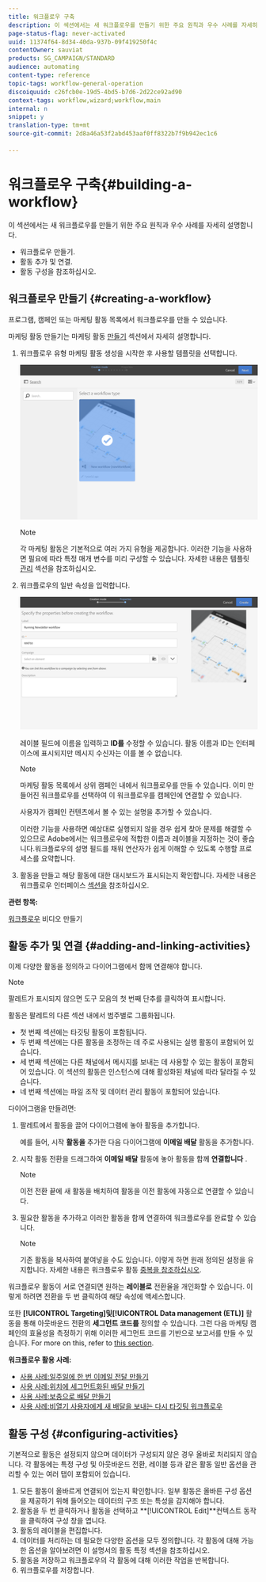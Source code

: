 ```yaml
---
title: 워크플로우 구축
description: 이 섹션에서는 새 워크플로우를 만들기 위한 주요 원칙과 우수 사례를 자세히 설명합니다.
page-status-flag: never-activated
uuid: 11374f64-8d34-40da-937b-09f419250f4c
contentOwner: sauviat
products: SG_CAMPAIGN/STANDARD
audience: automating
content-type: reference
topic-tags: workflow-general-operation
discoiquuid: c26fcb0e-19d5-4bd5-b7d6-2d22ce92ad90
context-tags: workflow,wizard;workflow,main
internal: n
snippet: y
translation-type: tm+mt
source-git-commit: 2d8a46a53f2abd453aaf0ff8322b7f9b942ec1c6

---
```



# 워크플로우 구축{#building-a-workflow}

이 섹션에서는 새 워크플로우를 만들기 위한 주요 원칙과 우수 사례를 자세히 설명합니다.

* 워크플로우 만들기.
* 활동 추가 및 연결.
* 활동 구성을 참조하십시오.

## 워크플로우 만들기 {#creating-a-workflow}

프로그램, 캠페인 또는 마케팅 활동 목록에서 워크플로우를 만들 수 있습니다.

마케팅 활동 만들기는 마케팅 활동 [만들기](../../start/using/marketing-activities.md#creating-a-marketing-activity) 섹션에서 자세히 설명합니다.

1. 워크플로우 유형 마케팅 활동 생성을 시작한 후 사용할 템플릿을 선택합니다.

   ![](assets/workflow_creation_1.png)

   >[!NOTE]
   >
   >각 마케팅 활동은 기본적으로 여러 가지 유형을 제공합니다. 이러한 기능을 사용하면 필요에 따라 특정 매개 변수를 미리 구성할 수 있습니다. 자세한 내용은 템플릿 [관리](../../start/using/marketing-activity-templates.md) 섹션을 참조하십시오.

1. 워크플로우의 일반 속성을 입력합니다.

   ![](assets/workflow_creation_2.png)

   레이블 필드에 이름을 입력하고 **ID를** 수정할 수 있습니다. 활동 이름과 ID는 인터페이스에 표시되지만 메시지 수신자는 이를 볼 수 없습니다.

   >[!NOTE]
   >
   >마케팅 활동 목록에서 상위 캠페인 내에서 워크플로우를 만들 수 있습니다. 이미 만들어진 워크플로우를 선택하여 이 워크플로우를 캠페인에 연결할 수 있습니다.

   사용자가 캠페인 컨텐츠에서 볼 수 있는 설명을 추가할 수 있습니다.

   이러한 기능을 사용하면 예상대로 실행되지 않을 경우 쉽게 찾아 문제를 해결할 수 있으므로 Adobe에서는 워크플로우에 적합한 이름과 레이블을 지정하는 것이 좋습니다.워크플로우의 설명 필드를 채워 연산자가 쉽게 이해할 수 있도록 수행할 프로세스를 요약합니다.

1. 활동을 만들고 해당 활동에 대한 대시보드가 표시되는지 확인합니다. 자세한 내용은 워크플로우 인터페이스 [섹션을](../../automating/using/workflow-interface.md) 참조하십시오.

**관련 항목:**

[워크플로우](https://docs.adobe.com/content/help/en/campaign-standard/using/managing-processes-and-data/workflow-general-operation/building-a-workflow.html) 비디오 만들기

## 활동 추가 및 연결 {#adding-and-linking-activities}

이제 다양한 활동을 정의하고 다이어그램에서 함께 연결해야 합니다.

>[!NOTE]
>
>팔레트가 표시되지 않으면 도구 모음의 첫 번째 단추를 클릭하여 표시합니다.

활동은 팔레트의 다른 섹션 내에서 범주별로 그룹화됩니다.

* 첫 번째 섹션에는 타깃팅 활동이 포함됩니다.
* 두 번째 섹션에는 다른 활동을 조정하는 데 주로 사용되는 실행 활동이 포함되어 있습니다.
* 세 번째 섹션에는 다른 채널에서 메시지를 보내는 데 사용할 수 있는 활동이 포함되어 있습니다. 이 섹션의 활동은 인스턴스에 대해 활성화된 채널에 따라 달라질 수 있습니다.
* 네 번째 섹션에는 파일 조작 및 데이터 관리 활동이 포함되어 있습니다.

다이어그램을 만들려면:

1. 팔레트에서 활동을 끌어 다이어그램에 놓아 활동을 추가합니다.

   예를 들어, 시작 **활동을** 추가한 다음 다이어그램에 **이메일 배달** 활동을 추가합니다.

1. 시작 활동 전환을 드래그하여 **이메일 배달** 활동에 놓아 활동을 함께 **연결합니다** .

   >[!NOTE]
   >
   >이전 전환 끝에 새 활동을 배치하여 활동을 이전 활동에 자동으로 연결할 수 있습니다.

1. 필요한 활동을 추가하고 이러한 활동을 함께 연결하여 워크플로우를 완료할 수 있습니다.

   >[!NOTE]
   >
   >기존 활동을 복사하여 붙여넣을 수도 있습니다. 이렇게 하면 원래 정의된 설정을 유지합니다. 자세한 내용은 워크플로우 활동 [중복을 참조하십시오](../../automating/using/workflow-interface.md#duplicating-workflow-activities).

워크플로우 활동이 서로 연결되면 원하는 **레이블로** 전환율을 개인화할 수 있습니다. 이렇게 하려면 전환을 두 번 클릭하여 해당 속성에 액세스합니다.

또한 **[!UICONTROL Targeting]**및**[!UICONTROL Data management (ETL)]** 활동을 통해 아웃바운드 전환의 **세그먼트 코드를** 정의할 수 있습니다. 그런 다음 마케팅 캠페인의 효율성을 측정하기 위해 이러한 세그먼트 코드를 기반으로 보고서를 만들 수 있습니다. For more on this, refer to [this section](../../reporting/using/creating-a-report-workflow-segment.md).

**워크플로우 활용 사례:**

* [사용 사례:일주일에 한 번 이메일 전달 만들기](../../automating/using/workflow-weekly-offer.md)
* [사용 사례:위치에 세그먼트화된 배달 만들기](../../automating/using/workflow-segmentation-location.md)
* [사용 사례:보충으로 배달 만들기](../../automating/using/workflow-created-query-with-complement.md)
* [사용 사례:비열기 사용자에게 새 배달을 보내는 다시 타깃팅 워크플로우](../../automating/using/workflow-cross-channel-retargeting.md)

## 활동 구성 {#configuring-activities}

기본적으로 활동은 설정되지 않으며 데이터가 구성되지 않은 경우 올바로 처리되지 않습니다. 각 활동에는 특정 구성 및 아웃바운드 전환, 레이블 등과 같은 활동 일반 옵션을 관리할 수 있는 여러 탭이 포함되어 있습니다.

1. 모든 활동이 올바르게 연결되어 있는지 확인합니다. 일부 활동은 올바른 구성 옵션을 제공하기 위해 들어오는 데이터의 구조 또는 특성을 감지해야 합니다.
1. 활동을 두 번 클릭하거나 활동을 선택하고 **[!UICONTROL Edit]**컨텍스트 동작을 클릭하여 구성 창을 엽니다.
1. 활동의 레이블을 편집합니다.
1. 데이터를 처리하는 데 필요한 다양한 옵션을 모두 정의합니다. 각 활동에 대해 가능한 옵션을 알아보려면 이 설명서의 활동 특정 섹션을 참조하십시오.
1. 활동을 저장하고 워크플로우의 각 활동에 대해 이러한 작업을 반복합니다.
1. 워크플로우를 저장합니다.
